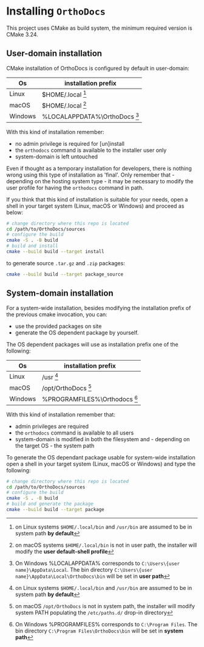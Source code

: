 # Installing `OrthoDocs`

This project uses CMake as build system, the minimum required version is CMake 3.24.

## User-domain installation

CMake installation of OrthoDocs is configured by default in user-domain:

| Os        | installation prefix           |
| --------- | ----------------------------- |
| Linux     | $HOME/.local [^1]             |
| macOS     | $HOME/.local [^2]             |
| Windows   | %LOCALAPPDATA%\OrthoDocs [^4] |

With this kind of installation remember:

- no admin privilege is required for [un]install
- the `orthodocs` command is available to the installer user only
- system-domain is left untouched

Even if thought as a temporary installation for developers, there is nothing wrong using this type of installation as 'final'. Only remember that  - depending on the hosting system type - it may be necessary to modify the user profile for having the `orthodocs` command in path.

If you think that this kind of installation is suitable for your needs, open a shell in your target system (Linux, macOS or Windows) and proceed as below:

```bash
# change directory where this repo is located
cd /path/to/OrthoDocs/sources
# configure the build
cmake -S . -B build
# build and install
cmake --build build --target install
```

to generate source `.tar.gz` and `.zip` packages:

```bash
cmake --build build --target package_source
```

## System-domain installation

For a system-wide installation, besides modifying the installation prefix of the previous cmake invocation, you can:

- use the provided packages on site
- generate the OS dependent package by yourself.

The OS dependent packages will use as installation prefix one of the following:

| Os        | installation prefix           |
| --------- | ----------------------------- |
| Linux     | /usr [^1]                     |
| macOS     | /opt/OrthoDocs [^3]           |
| Windows   | %PROGRAMFILES%\Orthodocs [^5] |

With this kind of installation remember that:

- admin privileges are required
- the `orthodocs` command is available to all users
- system-domain is modified in both the filesystem and - depending on the target OS - the system path

To generate the OS dependant package usable for system-wide installation open a shell in your target system (Linux, macOS or Windows) and type the following:

```bash
# change directory where this repo is located
cd /path/to/OrthoDocs/sources
# configure the build
cmake -S . -B build
# build and generate the package
cmake --build build --target package
```

[^1]: on Linux systems `$HOME/.local/bin` and `/usr/bin` are assumed to be in system path **by default**

[^2]: on macOS systems `$HOME/.local/bin` is not in user path, the installer will modify the **user default-shell profile**

[^3]: on macOS `/opt/OrthoDocs` is not in system path, the installer will modify system PATH populating the `/etc/paths.d/` drop-in directory

[^4]: On Windows %LOCALAPPDATA% corresponds to `C:\Users\{user name}\AppData\Local`. The bin directory `C:\Users\{user name}\AppData\Local\OrthoDocs\bin` will be set in **user path**

[^5]: On Windows %PROGRAMFILES% corresponds to `C:\Program Files`. The bin directory `C:\Program Files\OrthoDocs\bin` will be set in **system path**
